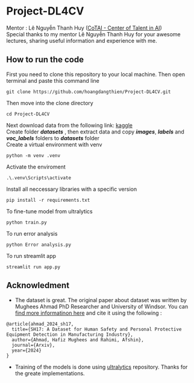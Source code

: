 # Project-DL4CV
Mentor : Lê Nguyễn Thanh Huy ([CoTAI - Center of Talent in AI](https://gem.cot.ai/))\
Special thanks to  my mentor Lê Nguyễn Thanh Huy for your awesome lectures, sharing useful information and experience with me.
## How to run the code
First you need to clone this repository to your local machine. Then open terminal and paste this command line
```
git clone https://github.com/hoangdangthien/Project-DL4CV.git
```
Then move into the clone directory
```
cd Project-DL4CV
```
Next download data from the following link:  [kaggle](https://www.kaggle.com/datasets/mugheesahmad/sh17-dataset-for-ppe-detection)\
Create folder ___datasets___ , then extract data and copy ___images___, ___labels___ and ___voc_labels___ folders to ___datasets___ folder\
Create a virtual environment with venv
```
python -m venv .venv
```
Activate the enviroment
```
.\.venv\Scripts\activate
```
Install all neccessary libraries with a specific version
```
pip install -r requirements.txt
```
To fine-tune model from ultralytics 
```
python train.py
```
To run error analysis
```
python Error analysis.py
```
To run streamlit app
```
streamlit run app.py
```
## Acknowledment
- The dataset is great. The original paper about dataset was written by Mughees Ahmad PhD Researcher and University of Windsor. You can [find more informatinon here](https://github.com/ahmadmughees/SH17dataset) and cite it using the following :
```
@article{ahmad_2024_sh17,
  title={SH17: A Dataset for Human Safety and Personal Protective Equipment Detection in Manufacturing Industry},
  author={Ahmad, Hafiz Mughees and Rahimi, Afshin},
  journal={Arxiv},
  year={2024}
}
```
-  Training of the models is done using [ultralytics](https://github.com/ultralytics/ultralytics) repository. Thanks for the greate implementations.

